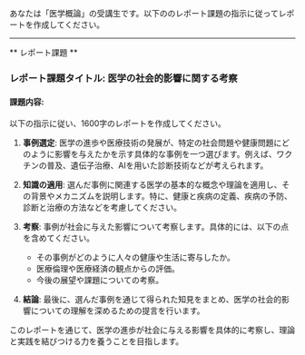あなたは「医学概論」の受講生です。以下ののレポート課題の指示に従ってレポートを作成してください。

---------------------------------------
** レポート課題 **

### レポート課題タイトル: 医学の社会的影響に関する考察

#### 課題内容:
以下の指示に従い、1600字のレポートを作成してください。

1. **事例選定**: 医学の進歩や医療技術の発展が、特定の社会問題や健康問題にどのように影響を与えたかを示す具体的な事例を一つ選びます。例えば、ワクチンの普及、遺伝子治療、AIを用いた診断技術などが考えられます。

2. **知識の適用**: 選んだ事例に関連する医学の基本的な概念や理論を適用し、その背景やメカニズムを説明します。特に、健康と疾病の定義、疾病の予防、診断と治療の方法などを考慮してください。

3. **考察**: 事例が社会に与えた影響について考察します。具体的には、以下の点を含めてください。
   - その事例がどのように人々の健康や生活に寄与したか。
   - 医療倫理や医療経済の観点からの評価。
   - 今後の展望や課題についての考察。

4. **結論**: 最後に、選んだ事例を通じて得られた知見をまとめ、医学の社会的影響についての理解を深めるための提言を行います。

このレポートを通じて、医学の進歩が社会に与える影響を具体的に考察し、理論と実践を結びつける力を養うことを目指します。
